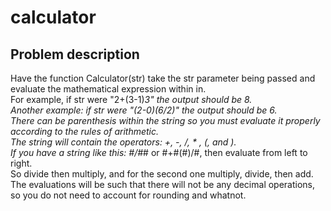 # calculator

## Problem description

Have the function Calculator(str) take the str parameter being passed and evaluate the mathematical expression within in.  
For example, if str were "2+(3-1)*3" the output should be 8.  
Another example: if str were "(2-0)(6/2)" the output should be 6.  
There can be parenthesis within the string so you must evaluate it properly according to the rules of arithmetic.  
The string will contain the operators: +, -, /, * , (, and ).  
If you have a string like this: #/#*# or #+#(#)/#, then evaluate from left to right.  
So divide then multiply, and for the second one multiply, divide, then add.  
The evaluations will be such that there will not be any decimal operations, so you do not need to account for rounding and whatnot.  